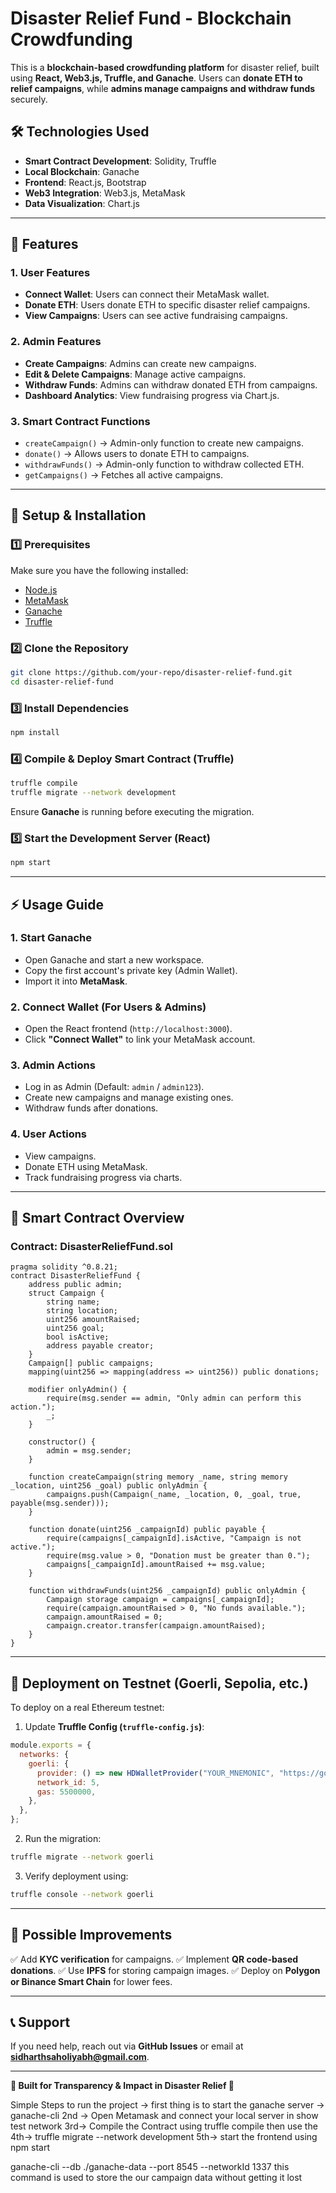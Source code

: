 # Disaster Relief Fund - Blockchain Crowdfunding

This is a **blockchain-based crowdfunding platform** for disaster relief, built using **React, Web3.js, Truffle, and Ganache**. Users can **donate ETH to relief campaigns**, while **admins manage campaigns and withdraw funds** securely.

## **🛠 Technologies Used**
- **Smart Contract Development**: Solidity, Truffle
- **Local Blockchain**: Ganache
- **Frontend**: React.js, Bootstrap
- **Web3 Integration**: Web3.js, MetaMask
- **Data Visualization**: Chart.js

---

## **📌 Features**
### **1. User Features**
- **Connect Wallet**: Users can connect their MetaMask wallet.
- **Donate ETH**: Users donate ETH to specific disaster relief campaigns.
- **View Campaigns**: Users can see active fundraising campaigns.

### **2. Admin Features**
- **Create Campaigns**: Admins can create new campaigns.
- **Edit & Delete Campaigns**: Manage active campaigns.
- **Withdraw Funds**: Admins can withdraw donated ETH from campaigns.
- **Dashboard Analytics**: View fundraising progress via Chart.js.

### **3. Smart Contract Functions**
- `createCampaign()` → Admin-only function to create new campaigns.
- `donate()` → Allows users to donate ETH to campaigns.
- `withdrawFunds()` → Admin-only function to withdraw collected ETH.
- `getCampaigns()` → Fetches all active campaigns.

---

## **🚀 Setup & Installation**
### **1️⃣ Prerequisites**
Make sure you have the following installed:
- [Node.js](https://nodejs.org/)
- [MetaMask](https://metamask.io/)
- [Ganache](https://trufflesuite.com/ganache/)
- [Truffle](https://www.trufflesuite.com/)

### **2️⃣ Clone the Repository**
```sh
git clone https://github.com/your-repo/disaster-relief-fund.git
cd disaster-relief-fund
```

### **3️⃣ Install Dependencies**
```sh
npm install
```

### **4️⃣ Compile & Deploy Smart Contract (Truffle)**
```sh
truffle compile
truffle migrate --network development
```
Ensure **Ganache** is running before executing the migration.

### **5️⃣ Start the Development Server (React)**
```sh
npm start
```

---

## **⚡ Usage Guide**
### **1. Start Ganache**
- Open Ganache and start a new workspace.
- Copy the first account's private key (Admin Wallet).
- Import it into **MetaMask**.

### **2. Connect Wallet (For Users & Admins)**
- Open the React frontend (`http://localhost:3000`).
- Click **"Connect Wallet"** to link your MetaMask account.

### **3. Admin Actions**
- Log in as Admin (Default: `admin` / `admin123`).
- Create new campaigns and manage existing ones.
- Withdraw funds after donations.

### **4. User Actions**
- View campaigns.
- Donate ETH using MetaMask.
- Track fundraising progress via charts.

---

## **📝 Smart Contract Overview**
### **Contract: DisasterReliefFund.sol**
```solidity
pragma solidity ^0.8.21;
contract DisasterReliefFund {
    address public admin;
    struct Campaign {
        string name;
        string location;
        uint256 amountRaised;
        uint256 goal;
        bool isActive;
        address payable creator;
    }
    Campaign[] public campaigns;
    mapping(uint256 => mapping(address => uint256)) public donations;

    modifier onlyAdmin() {
        require(msg.sender == admin, "Only admin can perform this action.");
        _;
    }

    constructor() {
        admin = msg.sender;
    }

    function createCampaign(string memory _name, string memory _location, uint256 _goal) public onlyAdmin {
        campaigns.push(Campaign(_name, _location, 0, _goal, true, payable(msg.sender)));
    }

    function donate(uint256 _campaignId) public payable {
        require(campaigns[_campaignId].isActive, "Campaign is not active.");
        require(msg.value > 0, "Donation must be greater than 0.");
        campaigns[_campaignId].amountRaised += msg.value;
    }

    function withdrawFunds(uint256 _campaignId) public onlyAdmin {
        Campaign storage campaign = campaigns[_campaignId];
        require(campaign.amountRaised > 0, "No funds available.");
        campaign.amountRaised = 0;
        campaign.creator.transfer(campaign.amountRaised);
    }
}
```

---

## **📌 Deployment on Testnet (Goerli, Sepolia, etc.)**
To deploy on a real Ethereum testnet:
1. Update **Truffle Config (`truffle-config.js`)**:
```js
module.exports = {
  networks: {
    goerli: {
      provider: () => new HDWalletProvider("YOUR_MNEMONIC", "https://goerli.infura.io/v3/YOUR_INFURA_PROJECT_ID"),
      network_id: 5,
      gas: 5500000,
    },
  },
};
```
2. Run the migration:
```sh
truffle migrate --network goerli
```
3. Verify deployment using:
```sh
truffle console --network goerli
```

---

## **📌 Possible Improvements**
✅ Add **KYC verification** for campaigns.
✅ Implement **QR code-based donations**.
✅ Use **IPFS** for storing campaign images.
✅ Deploy on **Polygon or Binance Smart Chain** for lower fees.

---

## **📞 Support**
If you need help, reach out via **GitHub Issues** or email at **sidharthsaholiyabh@gmail.com**.

---

**🚀 Built for Transparency & Impact in Disaster Relief 🚀**

Simple Steps to run the project ->
first thing is to start the ganache server -> ganache-cli
2nd -> Open Metamask and connect your local server in show test network
3rd-> Compile the Contract using truffle compile
then use the
4th-> truffle migrate --network development
5th-> start the frontend using npm start

ganache-cli --db ./ganache-data --port 8545 --networkId 1337 this command is used to store the our campaign data without getting it lost

